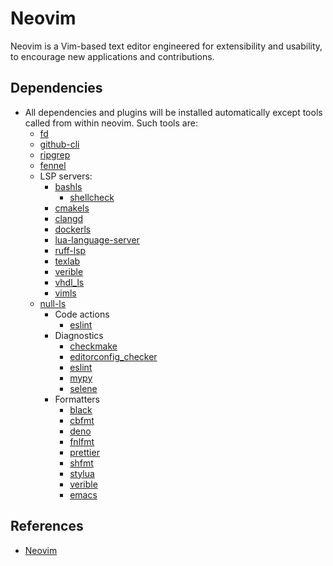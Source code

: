 # Neovim

Neovim is a Vim-based text editor engineered for extensibility and usability, to
encourage new applications and contributions.

## Dependencies

- All dependencies and plugins will be installed automatically except tools
  called from within neovim. Such tools are:
  - [fd](https://github.com/sharkdp/fd)
  - [github-cli](https://cli.github.com/)
  - [ripgrep](https://github.com/BurntSushi/ripgrep)
  - [fennel](https://fennel-lang.org/)
  - LSP servers:
    - [bashls](https://github.com/bash-lsp/bash-language-server)
      - [shellcheck](https://github.com/koalaman/shellcheck)
    - [cmakels](https://github.com/regen100/cmake-language-server)
    - [clangd](https://github.com/clangd/clangd)
    - [dockerls](https://github.com/rcjsuen/dockerfile-language-server-nodejs)
    - [lua-language-server](https://github.com/sumneko/lua-language-server)
    - [ruff-lsp](https://github.com/charliermarsh/ruff-lsp)
    - [texlab](https://github.com/latex-lsp/texlab)
    - [verible](https://github.com/chipsalliance/verible)
    - [vhdl_ls](https://github.com/VHDL-LS/rust_hdl)
    - [vimls](https://github.com/iamcco/vim-language-server)
  - [null-ls](https://github.com/jose-elias-alvarez/null-ls.nvim/blob/main/doc/BUILTINS.md)
    - Code actions
      - [eslint](https://github.com/eslint/eslint)
    - Diagnostics
      - [checkmake](https://github.com/mrtazz/checkmake)
      - [editorconfig_checker](https://github.com/editorconfig-checker/editorconfig-checker)
      - [eslint](https://github.com/eslint/eslint)
      - [mypy](https://github.com/python/mypy)
      - [selene](https://github.com/Kampfkarren/selene)
    - Formatters
      - [black](https://github.com/psf/black)
      - [cbfmt](https://github.com/lukas-reineke/cbfmt)
      - [deno](https://deno.land/)
      - [fnlfmt](https://git.sr.ht/~technomancy/fnlfmt)
      - [prettier](https://git.sr.ht/~technomancy/fnlfmt)
      - [shfmt](https://github.com/mvdan/sh)
      - [stylua](https://github.com/JohnnyMorganz/StyLua)
      - [verible](https://github.com/chipsalliance/verible)
      - [emacs](https://www.gnu.org/savannah-checkouts/gnu/emacs/emacs.html)

## References

- [Neovim](https://neovim.io/)
